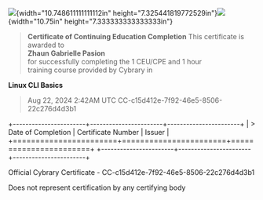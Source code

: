 ![](vertopal_e385f6fe1b234683b1ae6bc6d4855cfa/media/image1.png){width="10.748611111111112in"
height="7.325441819772529in"}![](vertopal_e385f6fe1b234683b1ae6bc6d4855cfa/media/image2.png){width="10.75in"
height="7.333333333333333in"}

> **Certificate of Continuing Education Completion** This certificate is
> awarded to\
> **Zhaun Gabrielle Pasion**\
> for successfully completing the 1 CEU/CPE and 1 hour\
> training course provided by Cybrary in

**Linux CLI Basics**

> Aug 22, 2024 2:42AM UTC CC-c15d412e-7f92-46e5-8506-22c276d4d3b1

+-----------------------+-----------------------+-----------------------+
| > Date of Completion  | Certificate Number    | Issuer                |
+=======================+=======================+=======================+
+-----------------------+-----------------------+-----------------------+

Official Cybrary Certificate - CC-c15d412e-7f92-46e5-8506-22c276d4d3b1

Does not represent certification by any certifying body
